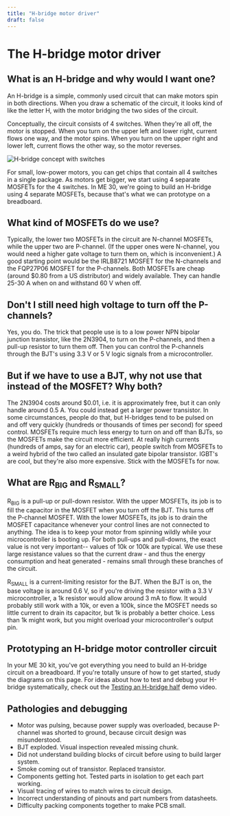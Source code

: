 ```yaml
---
title: "H-bridge motor driver"
draft: false
---
```

# The H-bridge motor driver

## What is an H-bridge and why would I want one?

An H-bridge is a simple, commonly used circuit that can make motors spin in both directions. When you draw a schematic of the circuit, it looks kind of like the letter H, with the motor bridging the two sides of the circuit.

Conceptually, the circuit consists of 4 switches. When they're all off, the motor is stopped. When you turn on the upper left and lower right, current flows one way, and the motor spins. When you turn on the upper right and lower left, current flows the other way, so the motor reverses.

![H-bridge concept with switches](/img/h-bridge-concept.png)

For small, low-power motors, you can get chips that contain all 4 switches in a single package. As motors get bigger, we start using 4 separate MOSFETs for the 4 switches. In ME 30, we're going to build an H-bridge using 4 separate MOSFETs, because that's what we can prototype on a breadboard.

## What kind of MOSFETs do we use?

Typically, the lower two MOSFETs in the circuit are N-channel MOSFETs, while the upper two are P-channel. (If the upper ones were N-channel, you would need a higher gate voltage to turn them on, which is inconvenient.) A good starting point would be the IRLB8721 MOSFET for the N-channels and the FQP27P06 MOSFET for the P-channels. Both MOSFETs are cheap (around $0.80 from a US distributor) and widely available. They can handle 25-30 A when on and withstand 60 V when off.

## Don't I still need high voltage to turn off the P-channels?

Yes, you do. The trick that people use is to a low power NPN bipolar junction transistor, like the 2N3904, to turn on the P-channels, and then a pull-up resistor to turn them off. Then you can control the P-channels through the BJT's using 3.3 V or 5 V logic signals from a microcontroller.

<!--![Rough schematic of an H-bridge](/img/h-bridge-schematic.png)-->


## But if we have to use a BJT, why not use that instead of the MOSFET? Why both?

The 2N3904 costs around $0.01, i.e. it is approximately free, but it can only handle around 0.5 A. You could instead get a larger power transistor. In some circumstances, people do that, but H-bridges tend to be pulsed on and off very quickly (hundreds or thousands of times per second) for speed control. MOSFETs require much less energy to turn on and off than BJTs, so the MOSFETs make the circuit more efficient. At really high currents (hundreds of amps, say for an electric car), people switch from MOSFETs to a weird hybrid of the two called an insulated gate bipolar transistor. IGBT's are cool, but they're also more expensive. Stick with the MOSFETs for now.

## What are R<sub>BIG</sub> and R<sub>SMALL</sub>?

R<sub>BIG</sub> is a pull-up or pull-down resistor. With the upper MOSFETs, its job is to fill the capacitor in the MOSFET when you turn off the BJT. This turns off the P-channel MOSFET. With the lower MOSFETs, its job is to drain the MOSFET capacitance whenever your control lines are not connected to anything. The idea is to keep your motor from spinning wildly while your microcontroller is booting up. For both pull-ups and pull-downs, the exact value is not very important-- values of 10k or 100k are typical. We use these large resistance values so that the current draw - and thus the energy consumption and heat generated - remains small through these branches of the circuit.

R<sub>SMALL</sub> is a current-limiting resistor for the BJT. When the BJT is on, the base voltage is around 0.6 V, so if you're driving the resistor with a 3.3 V microcontroller, a 1k resistor would allow around 3 mA to flow. It would probably still work with a 10k, or even a 100k, since the MOSFET needs so little current to drain its capacitor, but 1k is probably a better choice. Less than 1k might work, but you might overload your microcontroller's output pin.


## Prototyping an H-bridge motor controller circuit  

In your ME 30 kit, you've got everything you need to build an H-bridge circuit on a breadboard. If you're totally unsure of how to get started, study the diagrams on this page. For ideas about how to test and debug your H-bridge systematically, check out the [Testing an H-bridge half](http://andnowforelectronics.com/notes/demo-videos/#testing-an-h-bridge) demo video.

## Pathologies and debugging

 * Motor was pulsing, because power supply was overloaded, because P-channel was shorted to ground, because circuit design was misunderstood.
 * BJT exploded. Visual inspection revealed missing chunk.
 * Did not understand building blocks of circuit before using to build larger system.
 * Smoke coming out of transistor. Replaced transistor.
 * Components getting hot. Tested parts in isolation to get each part working.
 * Visual tracing of wires to match wires to circuit design.
 * Incorrect understanding of pinouts and part numbers from datasheets.
 * Difficulty packing components together to make PCB small.
